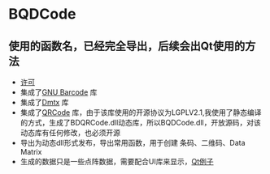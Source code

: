 # BQDCode

## 使用的函数名，已经完全导出，后续会出Qt使用的方法

* [许可](https://www.apache.org/licenses/LICENSE-2.0.txt)
* 集成了[GNU Barcode](https://ftp.gnu.org/gnu/barcode/) 库
* 集成了[Dmtx](https://github.com/dmtx/libdmtx) 库
* 集成了[QRCode](https://github.com/fukuchi/libqrencode) 库，由于该库使用的开源协议为LGPLV2.1,我使用了静态编译的方式，生成了BDQRCode.dll动态库，所以BQDCode.dll，开放源码，对该动态库有任何修改，也必须开源
* 导出为动态dll形式发布，导出常用函数，用于创建 条码、二维码、Data Matrix
* 生成的数据只是一些点阵数据，需要配合UI库来显示，[Qt例子](https://github.com/nczyw/BQDLayout)
